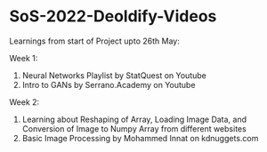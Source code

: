 # SoS-2022-Deoldify-Videos

Learnings from start of Project upto 26th May:

Week 1: 
1) Neural Networks Playlist by StatQuest on Youtube
2) Intro to GANs by Serrano.Academy on Youtube

Week 2:
1) Learning about Reshaping of Array, Loading Image Data, and Conversion of Image to Numpy Array from different websites
2) Basic Image Processing by Mohammed Innat on kdnuggets.com
